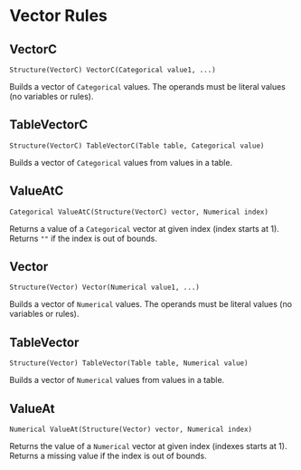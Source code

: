 # Vector Rules

## VectorC

```kdic-api-docs
Structure(VectorC) VectorC(Categorical value1, ...)
```

Builds a vector of `Categorical` values. The operands must be literal values (no variables or
rules).

## TableVectorC

```kdic-api-docs
Structure(VectorC) TableVectorC(Table table, Categorical value)
```

Builds a vector of `Categorical` values from values in a table.

## ValueAtC

```kdic-api-docs
Categorical ValueAtC(Structure(VectorC) vector, Numerical index)
```

Returns a value of a `Categorical` vector at given index (index starts at 1). Returns `""` if the
index is out of bounds.

## Vector

```kdic-api-docs
Structure(Vector) Vector(Numerical value1, ...)
```

Builds a vector of `Numerical` values. The operands must be literal values (no variables or rules).

## TableVector

```kdic-api-docs
Structure(Vector) TableVector(Table table, Numerical value)
```

Builds a vector of `Numerical` values from values in a table.

## ValueAt

```kdic-api-docs
Numerical ValueAt(Structure(Vector) vector, Numerical index)
```

Returns the value of a `Numerical` vector at given index (indexes starts at 1). Returns a missing
value if the index is out of bounds.
